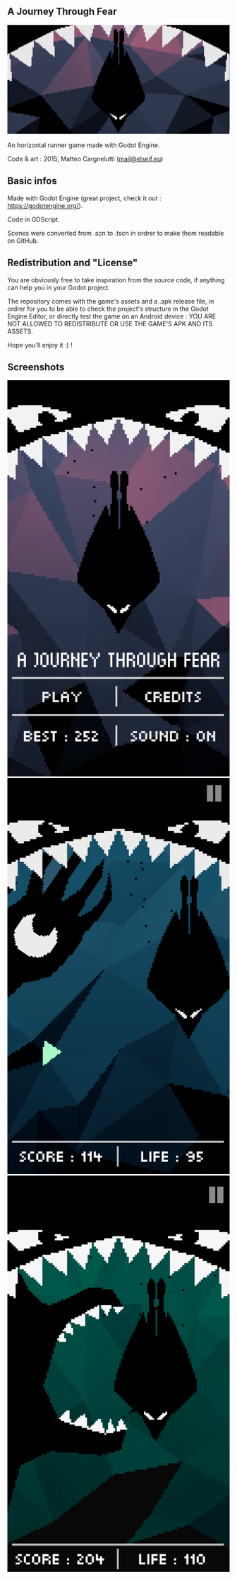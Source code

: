 ## A Journey Through Fear

![alt text](https://raw.githubusercontent.com/matteocargnelutti/ajourneythroughfear/master/screenshots/1024_500.png)

An horizontal runner game made with Godot Engine.

Code & art : 2015, Matteo Cargnelutti (mail@elseif.eu)

## Basic infos

Made with Godot Engine (great project, check it out : https://godotengine.org/).

Code in GDScript.

Scenes were converted from .scn to .tscn in ordrer to make them readable on GitHub.

## Redistribution and "License"

You are obviously free to take inspiration from the source code, if anything can help you in your Godot project.

The repository comes with the game's assets and a .apk release file, in ordrer for you to be able to check the project's structure in the Godot Engine Editor, or directly test the game on an Android device :
YOU ARE NOT ALLOWED TO REDISTRIBUTE OR USE THE GAME'S APK AND ITS ASSETS.

Hope you'll enjoy it :) !

## Screenshots

![alt text](https://raw.githubusercontent.com/matteocargnelutti/ajourneythroughfear/master/screenshots/Screenshot_20151210-235048.png)
![alt text](https://raw.githubusercontent.com/matteocargnelutti/ajourneythroughfear/master/screenshots/Screenshot_20151203-184208.png)
![alt text](https://raw.githubusercontent.com/matteocargnelutti/ajourneythroughfear/master/screenshots/Screenshot_20151210-232609.png)


